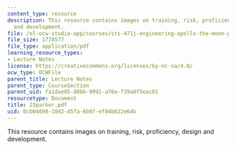 ```yaml
---
content_type: resource
description: This resource contains images on training, risk, proficiency, design
  and development.
file: /ol-ocw-studio-app/courses/sts-471j-engineering-apollo-the-moon-project-as-a-complex-system-spring-2007/0cb048981042d5fa6b0fef84b622e64b_23parker.pdf
file_size: 1778577
file_type: application/pdf
learning_resource_types:
- Lecture Notes
license: https://creativecommons.org/licenses/by-nc-sa/4.0/
ocw_type: OCWFile
parent_title: Lecture Notes
parent_type: CourseSection
parent_uid: fa1dae85-d0bb-9992-a76e-f39a0f5eac01
resourcetype: Document
title: 23parker.pdf
uid: 0cb04898-1042-d5fa-6b0f-ef84b622e64b
---
```

This resource contains images on training, risk, proficiency, design and development.
